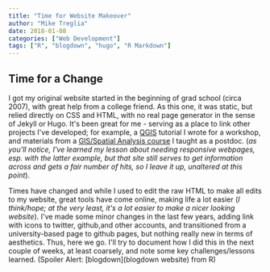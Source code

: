 ```yaml
---
title: "Time for Website Makeover"
author: "Mike Treglia"
date: 2018-01-08
categories: ["Web Development"]
tags: ["R", "blogdown", "hugo", "R Markdown"]
---
```


## Time for a Change

I got my original website started in the beginning of grad school (circa 2007), with great help from a college friend. As this one, it was static, but relied directly on CSS and HTML, with no real page generator in the sense of Jekyll or Hugo. It's been great for me - serving as a place to link other projects I've developed; for example, a [QGIS](www.qgis.org) tutorial I wrote for a workshop, and materials from a [GIS/Spatial Analysis course](https://mltconsecol.github.io/TU_LandscapeAnalysis_Documents/) I taught as a postdoc. (*as you'll notice, I've learned my lesson about needing responsive webpages, esp. with the latter example, but that site still serves to get information across and gets a fair number of hits, so I leave it up, unaltered at this point*). 

Times have changed and while I used to edit the raw HTML to make all edits to my website, great tools have come online, making life a lot easier (*I think/hope; at the very least, it's a lot easier to make a nicer looking website*). I've made some minor changes in the last few years, adding link with icons to twitter, github,and other accounts, and transitioned from a university-based page to github pages, but nothing really new in terms of aesthetics. Thus, here we go. I'll try to document how I did this in the next couple of weeks, at least coarsely, and note some key challenges/lessons learned. (Spoiler Alert: [blogdown](blogdown website) from R) 





